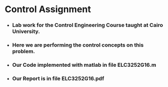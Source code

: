 # Control Assignment

- ### Lab work for the Control Engineering Course taught at Cairo University.
- ### Here we are performing the control concepts on this problem.
- ### Our Code implemented with matlab in file ELC3252G16.m
- ### Our Report is in file ELC3252G16.pdf